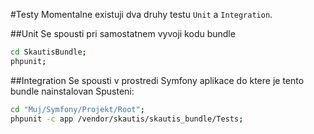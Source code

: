 #Testy
Momentalne existuji dva druhy testu ``Unit`` a ``Integration``.

##Unit
Se spousti pri samostatnem vyvoji kodu bundle
```bash
cd SkautisBundle;
phpunit;
```

##Integration
Se spousti v prostredi Symfony aplikace do ktere je tento bundle nainstalovan
Spusteni:
```bash
cd "Muj/Symfony/Projekt/Root";
phpunit -c app /vendor/skautis/skautis_bundle/Tests;
```
